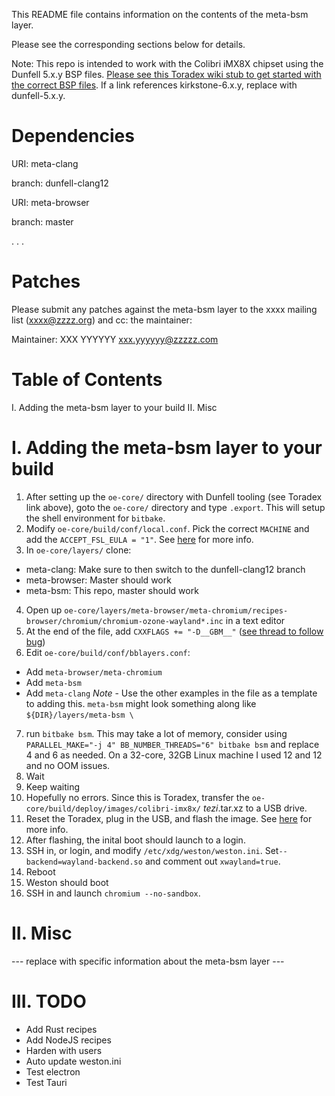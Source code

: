 This README file contains information on the contents of the meta-bsm layer.

Please see the corresponding sections below for details.

Note: This repo is intended to work with the Colibri iMX8X chipset using the Dunfell 5.x.y BSP files. 
[Please see this Toradex wiki stub to get started with the correct BSP files](https://developer.toradex.com/linux-bsp/os-development/build-yocto/build-a-reference-image-with-yocto-projectopenembedded).
If a link references kirkstone-6.x.y, replace with dunfell-5.x.y.

Dependencies
============

  URI: meta-clang
  
  branch: dunfell-clang12

  URI: meta-browser
  
  branch: master

  .
  .
  .

Patches
=======

Please submit any patches against the meta-bsm layer to the xxxx mailing list (xxxx@zzzz.org)
and cc: the maintainer:

Maintainer: XXX YYYYYY <xxx.yyyyyy@zzzzz.com>

Table of Contents
=================

  I. Adding the meta-bsm layer to your build
 II. Misc


I. Adding the meta-bsm layer to your build
=================================================

1. After setting up the `oe-core/` directory with Dunfell tooling (see Toradex link above), goto the `oe-core/` 
directory and type `.export`. This will setup the shell environment for `bitbake`.
2. Modify `oe-core/build/conf/local.conf`. Pick the correct `MACHINE` and add the `ACCEPT_FSL_EULA = "1"`. See [here](https://developer.toradex.com/linux-bsp/os-development/build-yocto/build-a-reference-image-with-yocto-projectopenembedded) for more info.
3. In `oe-core/layers/` clone:
  - meta-clang: Make sure to then switch to the dunfell-clang12 branch
  - meta-browser: Master should work
  - meta-bsm: This repo, master should work
4. Open up `oe-core/layers/meta-browser/meta-chromium/recipes-browser/chromium/chromium-ozone-wayland*.inc` in a text editor
5. At the end of the file, add `CXXFLAGS += "-D__GBM__"` ([see thread to follow bug](https://github.com/OSSystems/meta-browser/issues/649))
6. Edit `oe-core/build/conf/bblayers.conf`:
  - Add `meta-browser/meta-chromium`
  - Add `meta-bsm`
  - Add `meta-clang`
  *Note* - Use the other examples in the file as a template to adding this. `meta-bsm` might look something along like `${DIR}/layers/meta-bsm \`
7. run `bitbake bsm`. This may take a lot of memory, consider using `PARALLEL_MAKE="-j 4" BB_NUMBER_THREADS="6" bitbake bsm` and replace 4 and 6 
as needed. On a 32-core, 32GB Linux machine I used 12 and 12 and no OOM issues.
8. Wait
9. Keep waiting
10. Hopefully no errors. Since this is Toradex, transfer the `oe-core/build/deploy/images/colibri-imx8x/` *tezi*.tar.xz to a USB drive. 
11. Reset the Toradex, plug in the USB, and flash the image. See [here](https://developer.toradex.com/easy-installer/toradex-easy-installer/loading-toradex-easy-installer) for more info.
12. After flashing, the inital boot should launch to a login.
13. SSH in, or login, and modify `/etc/xdg/weston/weston.ini`. Set`--backend=wayland-backend.so` and comment out `xwayland=true`.
13. Reboot
14. Weston should boot
15. SSH in and launch `chromium --no-sandbox`.

II. Misc
========

--- replace with specific information about the meta-bsm layer ---

III. TODO
========
- Add Rust recipes
- Add NodeJS recipes
- Harden with users
- Auto update weston.ini
- Test electron
- Test Tauri
